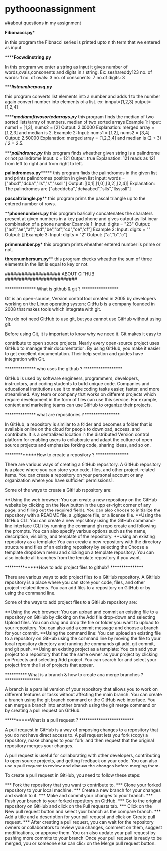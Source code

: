 # pythooonassignment 
##about questions in my assignment

******Fibonacci.py*******

in this program the Fibnacci series is printed upto n th term that we entered as input

********Focwdinstring.py**** 

In this program we enter a string as input it gives number of words,ovals,consonents and digits in a string.
Ex: seshareddy123
no. of words: 1
no. of ovals: 3
no. of consonents: 7
no.of digits: 3

******listnumberpusq.py***

 this program converts list elements into a number and adds 1 to the number again convert number into elements of a list.
 ex: innput=[1,2,3]
 output=[1,2,4]

*********medianoftwosortedarrays.py*****
this program finds the median of two sorted lists/array of numbers. median of two sorted arrays Example 1: Input: nums1 = [1,3], nums2 = [2] Output: 2.00000 Explanation: merged array = [1,2,3] and median is 2. Example 2: Input: nums1 = [1,2], nums2 = [3,4] Output: 2.50000 Explanation: merged array = [1,2,3,4] and median is (2 + 3) / 2 = 2.5.

******palindrome.py*** 
this program finds wheather given string is a palindrome or not palindrome Input: x = 121 Output: true Explanation: 121 reads as 121 from left to right and from right to left.

******palindromess.py***********
this program finds the palindromes in the given list and prints palindromes position in given list Input: words = ["abcd","dcba","lls","s","sssll"] Output: [[0,1],[1,0],[3,2],[2,4]] Explanation: The palindromes are ["abcddcba","dcbaabcd","slls","llssssll"] 

****pascaltriangle.py******
 this program prints the pascal triangle up to the entered number of rows.
 
******phonenumbers.py****
this program basically concatenates the charaters present at given numbers in a key pad phone and gives output as list inear combination of a phone number Example 1: Input: digits = "23" Output: ["ad","ae","af","bd","be","bf","cd","ce","cf"] Example 2: Input: digits = "" Output: [] Example 3: Input: digits = "2" Output: ["a","b","c"]

******primenumber.py*******
this program prints wheather entered number is prime or not.

******threenumbersum.py********
this program checks wheather the sum of three elements in the list is equal to key or not.

#################### ABOUT GITHUB ##########################

************** What is github & git ? *****************

Git is an open-source, Version control tool created in 2005 
by developers working on the Linux operating system; GitHu
b is a company founded in 2008 that makes tools which integrate with git.


You do not need GitHub to use git, but you cannot use GitHub without using git.

Before using Git, it is important to know why we need it. Git makes it easy to

 contribute to open source projects. Nearly every open-source project uses GitHub 
 to manage their documentation. By using GitHub, you make it easier to get excellent documentation. Their help section and guides have integration with Git.


************** who uses the github ? ******************

GitHub is used by software engineers, programmers, developers, instructors, and coding students to build unique code. Companies and educational institutions use it to make coding tasks easier, faster, and more streamlined. Any team or company that works on different projects which require development in the form of files can use this service. For example, content and marketing teams can use GitHub to organize their projects.

************** what are repositories ? ****************

In GitHub, a repository is similar to a folder and becomes a folder that is available online on the cloud for people to download, access, and contribute. It is a centralized location in the distributed Version control platform for enabling users to collaborate and adapt the culture of open source projects and emphasize forking code, sharing ideas, and so on.

*************How to create a repository ? ***************

There are various ways of creating a GitHub repository. A GitHub repository is a place where you can store your code, files, and other project-related items. You can create a repository on your personal account or any organization where you have sufficient permissions1.

Some of the ways to create a GitHub repository are:

**Using the web browser: You can create a new repository on the GitHub website by clicking on the New button in the upp er-right corner of any page, and filling out the required fields. You can also choose to initialize the repository with a README file, a .gitignore file, or a license file. **Using the GitHub CLI: You can create a new repository using the GitHub command-line interface (CLI) by running the command gh repo create and following the prompts. You can also specify various options such as the name, description, visibility, and template of the repository. **Using an existing repository as a template: You can create a new repository with the directory structure and files of an existing repository by selecting the Choose a template dropdown menu and clicking on a template repository. You can also include all branches from the template repository if you want.

**************How to add project files to github? ***************

There are various ways to add project files to a GitHub repository. A GitHub repository is a place where you can store your code, files, and other project-related items. You can add files to a repository on GitHub or by using the command line.

Some of the ways to add project files to a GitHub repository are:

**Using the web browser: You can upload and commit an existing file to a repository on GitHub by clicking on the Add file drop-down and selecting Upload files. You can drag and drop the file or folder you want to upload to your repository. You can also add a commit message and choose a branch for your commit. **Using the command line: You can upload an existing file to a repository on GitHub using the command line by moving the file to your local repository directory and running the commands git add, git commit, and git push. **Using an existing project as a template: You can add your project to a repository that has the same owner as your project by clicking on Projects and selecting Add project. You can search for and select your project from the list of projects that appear.

********** What is a branch & how to create ana merge branches ? ****************

A branch is a parallel version of your repository that allows you to work on different features or tasks without affecting the main branch. You can create a branch using the git branch command or the GitHub web interface. You can merge a branch into another branch using the git merge command or by creating a pull request on GitHub.

**********What is a pull request ? *************************

A pull request in GitHub is a way of proposing changes to a repository that you do not have direct access to. A pull request lets you fork (copy) a repository, make changes to your fork, and then request that the original repository merges your changes.

A pull request is useful for collaborating with other developers, contributing to open source projects, and getting feedback on your code. You can also use a pull request to review and discuss the changes before merging them.

To create a pull request in GitHub, you need to follow these steps:

*** Fork the repository that you want to contribute to. *** Clone your forked repository to your local machine. *** Create a new branch for your changes and switch to it. *** Make and commit your changes to your branch. *** Push your branch to your forked repository on GitHub. *** Go to the original repository on GitHub and click on the Pull requests tab. *** Click on the New pull request button and select your branch as the compare branch. *** Add a title and a description for your pull request and click on Create pull request. *** After creating a pull request, you can wait for the repository owners or collaborators to review your changes, comment on them, suggest modifications, or approve them. You can also update your pull request by pushing more commits to your branch. Once your pull request is ready to be merged, you or someone else can click on the Merge pull request button.
